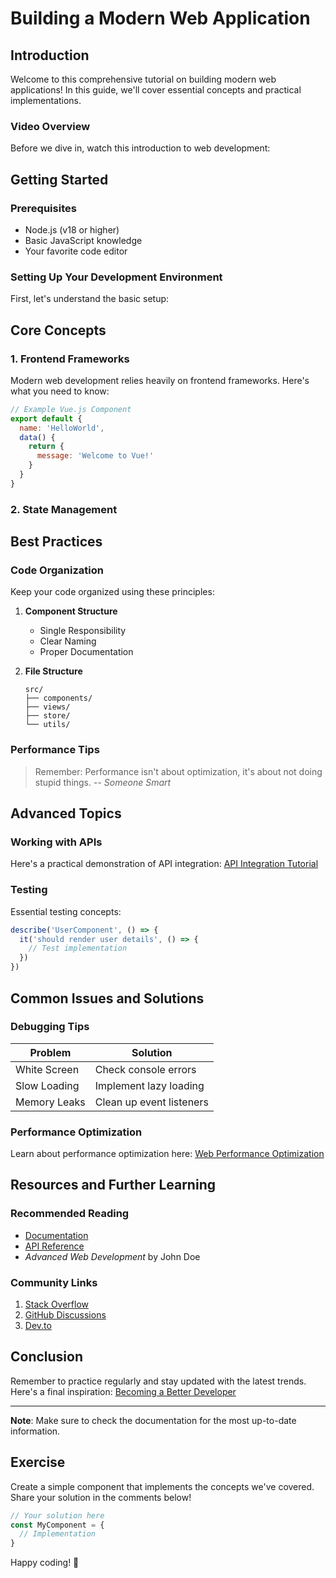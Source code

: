 # Building a Modern Web Application

## Introduction
Welcome to this comprehensive tutorial on building modern web applications! In this guide, we'll cover essential concepts and practical implementations.

### Video Overview
Before we dive in, watch this introduction to web development:

## Getting Started

### Prerequisites
- Node.js (v18 or higher)
- Basic JavaScript knowledge
- Your favorite code editor

### Setting Up Your Development Environment
First, let's understand the basic setup:

## Core Concepts

### 1. Frontend Frameworks
Modern web development relies heavily on frontend frameworks. Here's what you need to know:

```javascript
// Example Vue.js Component
export default {
  name: 'HelloWorld',
  data() {
    return {
      message: 'Welcome to Vue!'
    }
  }
}
```

### 2. State Management

## Best Practices

### Code Organization
Keep your code organized using these principles:

1. **Component Structure**
   - Single Responsibility
   - Clear Naming
   - Proper Documentation

2. **File Structure**
   ```
   src/
   ├── components/
   ├── views/
   ├── store/
   └── utils/
   ```

### Performance Tips
> Remember: Performance isn't about optimization, it's about not doing stupid things.
> -- *Someone Smart*

## Advanced Topics

### Working with APIs
Here's a practical demonstration of API integration:
[API Integration Tutorial](https://youtu.be/JNbBbcNtv_k)

### Testing
Essential testing concepts:

```javascript
describe('UserComponent', () => {
  it('should render user details', () => {
    // Test implementation
  })
})
```

## Common Issues and Solutions

### Debugging Tips
| Problem | Solution |
|---------|----------|
| White Screen | Check console errors |
| Slow Loading | Implement lazy loading |
| Memory Leaks | Clean up event listeners |

### Performance Optimization
Learn about performance optimization here:
[Web Performance Optimization](https://www.youtube.com/watch?v=Folzufl-op8)

## Resources and Further Learning

### Recommended Reading
* [Documentation](https://docs.example.com)
* [API Reference](https://api.example.com)
* *Advanced Web Development* by John Doe

### Community Links
1. [Stack Overflow](https://stackoverflow.com)
2. [GitHub Discussions](https://github.com)
3. [Dev.to](https://dev.to)

## Conclusion
Remember to practice regularly and stay updated with the latest trends. Here's a final inspiration:
[Becoming a Better Developer](https://youtu.be/GHJB5ZZNE4Q)

---

**Note**: Make sure to check the documentation for the most up-to-date information.

## Exercise
Create a simple component that implements the concepts we've covered. Share your solution in the comments below!

```javascript
// Your solution here
const MyComponent = {
  // Implementation
}
```

Happy coding! 🚀